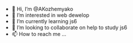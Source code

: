 - 👋 Hi, I’m @AKozhemyako
- 👀 I’m interested in web dewelop
- 🌱 I’m currently learning js6
- 💞️ I’m looking to collaborate on help to study js6
- 📫 How to reach me ...

<!---
AKozhemyako/AKozhemyako is a ✨ special ✨ repository because its `README.md` (this file) appears on your GitHub profile.
You can click the Preview link to take a look at your changes.
--->
